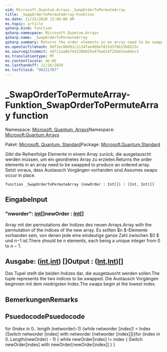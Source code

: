 ```yaml
---
uid: Microsoft.Quantum.Arrays._SwapOrderToPermuteArray
title: _SwapOrderToPermuteArray-Funktion
ms.date: 11/25/2020 12:00:00 AM
ms.topic: article
qsharp.kind: function
qsharp.namespace: Microsoft.Quantum.Arrays
qsharp.name: _SwapOrderToPermuteArray
qsharp.summary: Returns the order elements in an array need to be swapped to produce an ordered array. Assumes swaps occur in place.
ms.openlocfilehash: 9df2ec00d91c1124fae960efd15d576b15b0223c
ms.sourcegitcommit: a87c1aa8e7453360025e47ba614f25b02ea84ec3
ms.translationtype: MT
ms.contentlocale: de-DE
ms.lasthandoff: 11/26/2020
ms.locfileid: "96221707"
---
```

# <a name="_swapordertopermutearray-function"></a><span data-ttu-id="67fb1-102">_SwapOrderToPermuteArray-Funktion</span><span class="sxs-lookup"><span data-stu-id="67fb1-102">_SwapOrderToPermuteArray function</span></span>

<span data-ttu-id="67fb1-103">Namespace: [Microsoft. Quantum. Arrays](xref:Microsoft.Quantum.Arrays)</span><span class="sxs-lookup"><span data-stu-id="67fb1-103">Namespace: [Microsoft.Quantum.Arrays](xref:Microsoft.Quantum.Arrays)</span></span>

<span data-ttu-id="67fb1-104">Paket: [Microsoft. Quantum. Standard](https://nuget.org/packages/Microsoft.Quantum.Standard)</span><span class="sxs-lookup"><span data-stu-id="67fb1-104">Package: [Microsoft.Quantum.Standard](https://nuget.org/packages/Microsoft.Quantum.Standard)</span></span>


<span data-ttu-id="67fb1-105">Gibt die Reihenfolge Elemente in einem Array zurück, die ausgetauscht werden müssen, um ein geordnetes Array zu erzielen.</span><span class="sxs-lookup"><span data-stu-id="67fb1-105">Returns the order elements in an array need to be swapped to produce an ordered array.</span></span>
<span data-ttu-id="67fb1-106">Setzt voraus, dass Austausch Vorgängen vorhanden sind.</span><span class="sxs-lookup"><span data-stu-id="67fb1-106">Assumes swaps occur in place.</span></span>

```qsharp
function _SwapOrderToPermuteArray (newOrder : Int[]) : (Int, Int)[]
```


## <a name="input"></a><span data-ttu-id="67fb1-107">Eingabe</span><span class="sxs-lookup"><span data-stu-id="67fb1-107">Input</span></span>

### <a name="neworder--int"></a><span data-ttu-id="67fb1-108">"nworder": [int](xref:microsoft.quantum.lang-ref.int)[]</span><span class="sxs-lookup"><span data-stu-id="67fb1-108">newOrder : [Int](xref:microsoft.quantum.lang-ref.int)[]</span></span>

<span data-ttu-id="67fb1-109">Array mit der permutations der Indizes des neuen Arrays.</span><span class="sxs-lookup"><span data-stu-id="67fb1-109">Array with the permutation of the indices of the new array.</span></span> <span data-ttu-id="67fb1-110">Es sollten $n $-Elemente vorhanden sein, von denen jede eine eindeutige ganze Zahl zwischen $0 $ und $n-$1 ist.</span><span class="sxs-lookup"><span data-stu-id="67fb1-110">There should be $n$ elements, each being a unique integer from $0$ to $n-1$.</span></span>



## <a name="output--intint"></a><span data-ttu-id="67fb1-111">Ausgabe: ([int](xref:microsoft.quantum.lang-ref.int),[int](xref:microsoft.quantum.lang-ref.int)) []</span><span class="sxs-lookup"><span data-stu-id="67fb1-111">Output : ([Int](xref:microsoft.quantum.lang-ref.int),[Int](xref:microsoft.quantum.lang-ref.int))[]</span></span>

<span data-ttu-id="67fb1-112">Das Tupel stellt die beiden Indizes dar, die ausgetauscht werden sollen.</span><span class="sxs-lookup"><span data-stu-id="67fb1-112">The tuple represents the two indices to be swapped.</span></span> <span data-ttu-id="67fb1-113">Die Austausch Vorgängen beginnen mit dem niedrigsten Index.</span><span class="sxs-lookup"><span data-stu-id="67fb1-113">The swaps begin at the lowest index.</span></span>

## <a name="remarks"></a><span data-ttu-id="67fb1-114">Bemerkungen</span><span class="sxs-lookup"><span data-stu-id="67fb1-114">Remarks</span></span>

## <a name="psuedocode"></a><span data-ttu-id="67fb1-115">Psuedocode</span><span class="sxs-lookup"><span data-stu-id="67fb1-115">Psuedocode</span></span>

<span data-ttu-id="67fb1-116">for (Index in 0.. length (networder)-1) {while networder [index]! = Index {Switch networder [index] with networder [networder [index]]}}</span><span class="sxs-lookup"><span data-stu-id="67fb1-116">for (index in 0..Length(newOrder) - 1) { while newOrder[index] != index { Switch newOrder[index] with newOrder[newOrder[index]] } }</span></span>